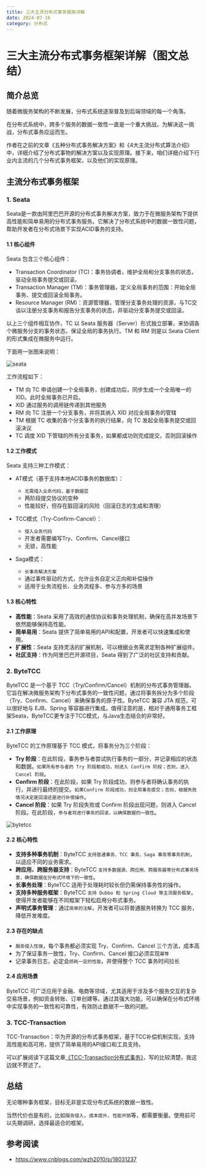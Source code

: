 ```yaml
---
title: 三大主流分布式事务框架详解 
date: 2024-07-16
category: 分布式
---
```


# 三大主流分布式事务框架详解（图文总结） 

## 简介总览

随着微服务架构的不断发展，分布式系统逐渐普及到后端领域的每一个角落。

在分布式系统中，跨多个服务的数据一致性一直是一个重大挑战，为解决这一挑战，分布式事务应运而生。

作者在之前的文章《五种分布式事务解决方案》和《4大主流分布式算法介绍》中，详细介绍了分布式事物的解决方案以及实现原理。接下来，咱们详细介绍下行业内主流的几个分布式事务框架，以及他们的实现原理。

## 主流分布式事务框架

### 1. Seata

Seata是一款由阿里巴巴开源的分布式事务解决方案，致力于在微服务架构下提供高性能和简单易用的分布式事务服务。它解决了分布式系统中的数据一致性问题，帮助开发者在分布式场景下实现ACID事务的支持。

#### 1.1 核心组件

Seata 包含三个核心组件：

- Transaction Coordinator (TC)：事务协调者，维护全局和分支事务的状态，驱动全局事务提交或回滚。
- Transaction Manager (TM)：事务管理器，定义全局事务的范围：开始全局事务、提交或回滚全局事务。
- Resource Manager (RM)：资源管理器，管理分支事务处理的资源，与TC交谈以注册分支事务和报告分支事务的状态，并驱动分支事务提交或回滚。

以上三个组件相互协作，TC 以 Seata 服务器（Server）形式独立部署，来协调各个微服务分支的事务状态，保证全局的事务执行。TM 和 RM 则是以 Seata Client 的形式集成在微服务中运行。

下面用一张图来说明：

![seata](https://img2024.cnblogs.com/blog/167509/202406/167509-20240623122255494-1333209617.png)

工作流程如下：

- TM 向 TC 申请创建一个全局事务，创建成功后，同步生成一个全局唯一的 XID。此时全局事务已开启。
- XID 通过服务的调用链传递到其他服务
- RM 向 TC 注册一个分支事务，并将其纳入 XID 对应全局事务的管辖
- TM 根据 TC 收集的各个分支事务的执行结果，向 TC 发起全局事务提交或回滚决议
- TC 调度 XID 下管辖的所有分支事务，如果都成功则完成提交，否则回滚操作

#### 1.2 工作模式

Seata 支持三种工作模式：

- AT模式（基于支持本地ACID事务的数据库）：

  - `无需侵入业务代码，基于数据层`
  - 两阶段提交协议的变种
  - 性能较好，但存在脏回滚的风险（回滚日志的生成和清理）

- TCC模式（Try-Confirm-Cancel）：

  - `侵入业务代码`
  - 开发者需要编写Try、Confirm、Cancel接口
  - 无锁，高性能

- Saga模式：

  - `长事务解决方案`
  - 通过事件驱动的方式，允许业务自定义正向和补偿操作
  - 适用于业务流程长、业务流程多、参与方多的场景

#### 1.3 核心特性

- **高性能**：Seata 采用了高效的通信协议和事务处理机制，确保在高并发场景下依然能够保持高性能。
- **简单易用**：Seata 提供了简单易用的API和配置，开发者可以快速集成和使用。
- **扩展性**：Seata 支持灵活的扩展机制，可以根据业务需求定制各种扩展组件。
- **社区支持**：作为阿里巴巴开源项目，Seata 得到了广泛的社区支持和贡献。

### 2. ByteTCC

ByteTCC 是一个基于 TCC（Try/Confirm/Cancel）机制的分布式事务管理器。它旨在解决微服务架构下分布式事务的一致性问题，通过将事务拆分为多个阶段（Try、Confirm、Cancel）来确保事务的原子性。ByteTCC 兼容 JTA 规范，可以很好地与 EJB、Spring 等容器进行集成。值得注意的是，相对于通用事务工框架Seata，ByteTCC更专注于TCC模式，与Java生态结合的非常好。

#### 2.1 工作原理

ByteTCC 的工作原理基于 TCC 模式，将事务分为三个阶段：

- **Try 阶段**：在此阶段，事务参与者尝试执行事务的一部分，并记录相应的状态和数据。`如果所有参与者的 Try 阶段都成功，则进入 Confirm 阶段；否则，进入 Cancel 阶段`。
- **Confirm 阶段**：在此阶段，如果 Try 阶段成功，则参与者将确认事务的执行，并进行最终的提交。`如果Confirm 阶段成功，则全局事务提交；否则，根据失败情况决定是回滚还是进行补偿操作`。
- **Cancel 阶段**：如果 Try 阶段失败或 Confirm 阶段出现问题，则进入 Cancel 阶段。在此阶段，`参与者将进行事务的回滚，以确保数据的一致性`。

![bytetcc](https://img2024.cnblogs.com/blog/167509/202406/167509-20240623124739214-1905562691.png)

#### 2.2 核心特性

- **支持多种事务机制**：ByteTCC `支持普通事务、TCC 事务、Saga 事务等事务机制`，以适应不同的业务需求。
- **跨应用、跨服务器支持**：ByteTCC `支持多数据源、跨应用、跨服务器等分布式事务场景，确保数据在分布式环境下的一致性`。
- **长事务处理**：ByteTCC 适用于处理耗时较长但仍需保持事务性的操作。
- **支持多种服务框架**：ByteTCC `支持 Dubbo 和 Spring Cloud 等主流服务框架`，使得开发者能够在不同框架下轻松启用分布式事务。
- **声明式事务管理**：通过`简单的注解`，开发者可以将普通服务转换为 TCC 服务，降低开发难度。

#### 2.3 存在的缺点

- `服务侵入性强`，每个事务都必须实现 Try、Confirm、Cancel 三个方法，成本高
- 为了保证事务一致性，Try、Confirm、Cancel 接口必须实现`幂等`
- 记录事务日志，必定会`损耗一定的性能`，并使得整个 TCC 事务时间拉长

#### 2.4 应用场景

ByteTCC 可广泛应用于金融、电商等领域，尤其适用于涉及多个服务交互的复杂交易场景，例如资金转账、订单创建等。通过其强大功能，可以确保在分布式环境中实现事务的一致性和可靠性，有效防止数据不一致的问题。


### 3. TCC-Transaction

TCC-Transaction：华为开源的分布式事务框架，基于TCC补偿机制实现，支持高性能和高可用，提供了简单易用的API接口和工具支持。

可以扩展阅读下这篇文章[《TCC-Transaction分布式事务》](https://www.cnblogs.com/LBJboy/tag/Tcc-transaction%E4%BA%8B%E5%8A%A1/)，写的比较清楚，我这边就不赘述了。

## 总结

无论哪种事务框架，目标无非是实现分布式系统的数据一致性。

当然代价也是有的，比如`服务侵入`，`成本提升`、`性能开销`等，都需要衡量。使用前可以先期调研，选择最适合的框架。

## 参考阅读

- https://www.cnblogs.com/wzh2010/p/18031237
